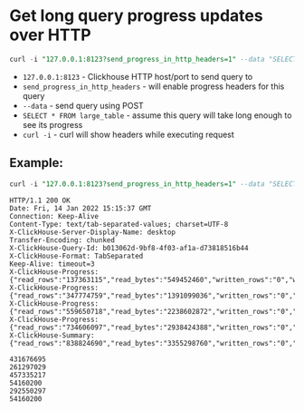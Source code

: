 # Get long query progress updates over HTTP

```sql
curl -i "127.0.0.1:8123?send_progress_in_http_headers=1" --data "SELECT * FROM large_table WHERE something = 1"
```

- `127.0.0.1:8123` - Clickhouse HTTP host/port to send query to
- `send_progress_in_http_headers` - will enable progress headers for this query
- `--data` - send query using POST
- `SELECT * FROM large_table` - assume this query will take long enough to see its progress
- `curl -i` - curl will show headers while executing request

## Example: 
```sql
curl -i "127.0.0.1:8123?send_progress_in_http_headers=1" --data "SELECT * FROM large_table WHERE something = 1"
```
```
HTTP/1.1 200 OK
Date: Fri, 14 Jan 2022 15:15:37 GMT
Connection: Keep-Alive
Content-Type: text/tab-separated-values; charset=UTF-8
X-ClickHouse-Server-Display-Name: desktop
Transfer-Encoding: chunked
X-ClickHouse-Query-Id: b013062d-9bf8-4f03-af1a-d73818516b44
X-ClickHouse-Format: TabSeparated
Keep-Alive: timeout=3
X-ClickHouse-Progress: {"read_rows":"137363115","read_bytes":"549452460","written_rows":"0","written_bytes":"0","total_rows_to_read":"1222011084"}
X-ClickHouse-Progress: {"read_rows":"347774759","read_bytes":"1391099036","written_rows":"0","written_bytes":"0","total_rows_to_read":"1222011084"}
X-ClickHouse-Progress: {"read_rows":"559650718","read_bytes":"2238602872","written_rows":"0","written_bytes":"0","total_rows_to_read":"1222011084"}
X-ClickHouse-Progress: {"read_rows":"734606097","read_bytes":"2938424388","written_rows":"0","written_bytes":"0","total_rows_to_read":"1222011084"}
X-ClickHouse-Summary: {"read_rows":"838824690","read_bytes":"3355298760","written_rows":"0","written_bytes":"0","total_rows_to_read":"1222011084"}

431676695
261297029
457335217
54160200
292550297
54160200
```

